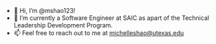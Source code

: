 - 👋 Hi, I’m @mshao123!
- 👀 I’m currently a Software Engineer at SAIC as apart of the Technical Leadership Development Program. 
- 📫 Feel free to reach out to me at michelleshao@utexas.edu 

<!---
mshao123/mshao123 is a ✨ special ✨ repository because its `README.md` (this file) appears on your GitHub profile.
You can click the Preview link to take a look at your changes.
--->
